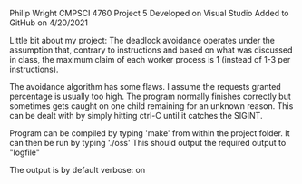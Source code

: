 Philip Wright
CMPSCI 4760 Project 5
Developed on Visual Studio
Added to GitHub on 4/20/2021

Little bit about my project:
The deadlock avoidance operates under the assumption that, contrary to instructions and based on what was discussed in class, the maximum claim of each worker process is 1 (instead of 1-3 per instructions).

The avoidance algorithm has some flaws. I assume the requests granted percentage is usually too high. The program normally finishes correctly but sometimes gets caught on one child remaining for an unknown reason. 
This can be dealt with by simply hitting ctrl-C until it catches the SIGINT.

Program can be compiled by typing 'make' from within the project folder. 
It can then be run by typing './oss'
This should output the required output to "logfile"

The output is by default verbose: on
